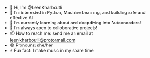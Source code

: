 - 👋 Hi, I’m @LeenKharboutli
- 👀 I’m interested in Python, Machine Learning, and building safe and effective AI
- 🌱 I’m currently learning about and deepdiving into Autoencoders!
- 💞️ I’m always open to colloborative projects! 
- 📫 How to reach me: send me an email at leen.kharboutli@protonmail.com 
- 😄 Pronouns: she/her
- ⚡ Fun fact: I make music in my spare time
<!---
LeenKharboutli/LeenKharboutli is a ✨ special ✨ repository because its `README.md` (this file) appears on your GitHub profile.
You can click the Preview link to take a look at your changes.
--->
